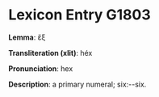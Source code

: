 # Lexicon Entry G1803

**Lemma**: ἕξ

**Transliteration (xlit)**: héx

**Pronunciation**: hex

**Description**:
a primary numeral; six:--six.
